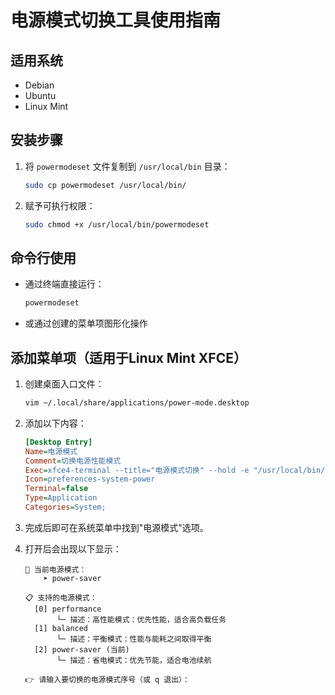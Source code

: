 
# 电源模式切换工具使用指南

## 适用系统
- Debian
- Ubuntu
- Linux Mint

## 安装步骤

1. 将 `powermodeset` 文件复制到 `/usr/local/bin` 目录：
   ```bash
   sudo cp powermodeset /usr/local/bin/
   ```

2. 赋予可执行权限：
   ```bash
   sudo chmod +x /usr/local/bin/powermodeset
   ```

## 命令行使用
- 通过终端直接运行：
  ```bash
  powermodeset
  ```
- 或通过创建的菜单项图形化操作


## 添加菜单项（适用于Linux Mint XFCE）

1. 创建桌面入口文件：
   ```bash
   vim ~/.local/share/applications/power-mode.desktop
   ```

2. 添加以下内容：
   ```ini
   [Desktop Entry]
   Name=电源模式
   Comment=切换电源性能模式
   Exec=xfce4-terminal --title="电源模式切换" --hold -e "/usr/local/bin/powermodeset"
   Icon=preferences-system-power
   Terminal=false
   Type=Application
   Categories=System;
   ```

3. 完成后即可在系统菜单中找到"电源模式"选项。
4. 打开后会出现以下显示：
   ```
   🔋 当前电源模式：
       ➤ power-saver
   
   📋 支持的电源模式：
     [0] performance 
          └─ 描述：高性能模式：优先性能，适合高负载任务
     [1] balanced 
          └─ 描述：平衡模式：性能与能耗之间取得平衡
     [2] power-saver (当前)
          └─ 描述：省电模式：优先节能，适合电池续航
   
   👉 请输入要切换的电源模式序号（或 q 退出）：
   ```
